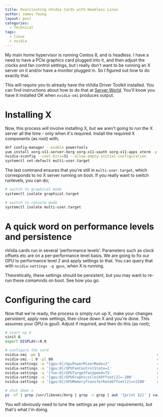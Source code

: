 ```yaml
---
title: Overclocking nVidia Cards with Headless Linux
author: James Young
layout: post
categories:
  - Technical
tags:
  - linux
  - nvidia
---
```


My main home hypervisor is running Centos 8, and is headless.  I have a need to have a PCIe graphics card plugged into it, and then adjust the clocks and fan control settings, but I really don't want to be running an X server on it and/or have a monitor plugged in.  So I figured out how to do exactly that.

This will require you to already have the nVidia Driver Toolkit installed.  You can find instructions about how to do that at [Server World](https://www.server-world.info/en/note?os=CentOS_8&p=nvidia).  You'll know you have it installed OK when `nvidia-smi` produces output.

# Installing X

Now, this process _will_ involve installing X, but we aren't going to run the X server all the time - only when it's required.  Install the required X components (as root) with;

```bash
dnf config-manager --enable powertools
yum install xorg-x11-server-Xorg xorg-x11-xauth xorg-x11-apps xterm -y
nvidia-xconfig --cool-bits=31 --allow-empty-initial-configuration
systemctl set-default multi-user.target
```

The last command ensures that you're still in `multi-user.target`, which corresponds to no X server running on boot.  If you really want to switch runlevels, you can do;

```bash
# switch to graphical mode
systemctl isolate graphical.target

# switch to console mode
systemctl isolate multi-user.target
```

# A quick word on performance levels and persistence

nVidia cards run in several 'performance levels'.  Parameters such as clock offsets etc are on a per-performance level basis.  We are going to fix our GPU to performance level 2 and apply settings to that.  You can query that with `nvidia-settings -q gpus`, when X is running.

Theoretically, these settings should be persistent, but you may want to re-run these comamnds on boot.  See how you go.

# Configuring the card

Now that we're ready, the process is simply run up X, make your changes persistent, apply new settings, then close down X and you're done.  This assumes your GPU is gpu0.  Adjust if required, and then do this (as root);

```bash
# start up X
xinit &
export DISPLAY=:0.0

# configure the card
nvidia-smi -pm 1                                                      # enable persistent mode
nvidia-smi -i 0 -pl 80                                                # set power rate limit at 80 watts
nvidia-settings -a "[gpu:0]/GpuPowerMizerMode=2"                      # set performance level 2 (high performance)
nvidia-settings -a '[gpu:0]/GPUFanControlState=1'                     # set manually controlled fan speed
nvidia-settings -a '[fan:0]/GPUTargetFanSpeed=75'                     # set fan speed to 75%
nvidia-settings -a '[gpu:0]/GPUGraphicsClockOffset[2]=-200'           # set the GPU clock offset to -200 MHz (underclock)
nvidia-settings -a '[gpu:0]/GPUMemoryTransferRateOffset[2]=+2200'     # set the RAM clock offset to +2200 MHz (overclock)

# shut down x
ps -ef | grep /usr/libexec/Xorg | grep -v grep | awk '{print $2}' | xargs kill
```

You will obviously need to tune the settings as per your requirements, but that's what I'm doing.
